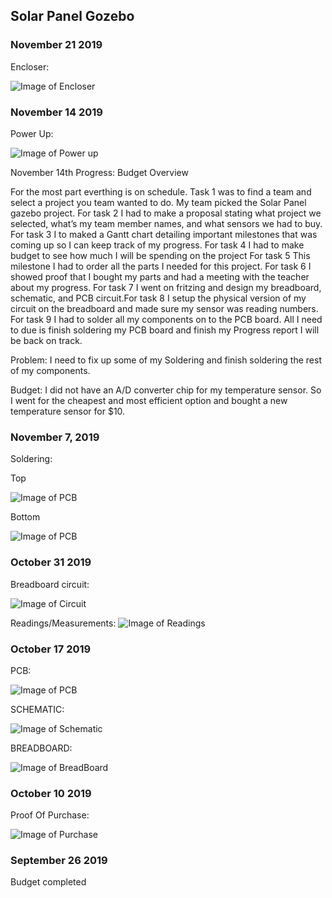 
Solar Panel Gozebo
-------------------
### November 21 2019
Encloser:

![Image of Encloser](https://thesweeterman.github.io/TBD/case.jpg)


### November 14 2019

 Power Up:
 
 
 ![Image of Power up](https://thesweeterman.github.io/TBD/PowerUp.PNG)

November 14th Progress: 
Budget Overview 

For the most part everthing is on schedule. Task 1 was to find a team and select a project you team wanted to do. My team picked the Solar Panel gazebo project. For task 2 I had to make a proposal stating what project we selected, what’s my team member names, and what sensors we had to buy. For task 3 I to maked a Gantt chart detailing important milestones that was coming up so I can keep track of my progress. For task 4 I had to make budget to see how much I will be spending on the project For task 5 This milestone I had to order all the parts I needed for this project. For task 6 I showed proof that I bought my parts and had a meeting with the teacher about my progress. For task 7 I went on fritzing and design my breadboard, schematic, and PCB circuit.For task 8 I setup the physical version of my circuit on the breadboard and made sure my sensor was reading numbers. For task 9 I had to solder all my components on to the PCB board. All I need to due is finish soldering my PCB board and finish my Progress report I will be back on track.

Problem: I need to fix up some of my Soldering and finish soldering the rest of my components.

Budget: I did not have an A/D converter chip for my temperature sensor. So I went for the cheapest and most efficient option and bought a new temperature sensor for $10.
### November 7, 2019
Soldering:

Top


![Image of PCB](https://thesweeterman.github.io/TBD/SolderingPart1.PNG)

Bottom

![Image of PCB](https://thesweeterman.github.io/TBD/SolderingPart2.PNG)


### October 31 2019
Breadboard circuit:

![Image of Circuit](https://thesweeterman.github.io/TBD/Assembly.PNG)

Readings/Measurements:
![Image of Readings](https://thesweeterman.github.io/TBD/Readings.PNG)
### October 17 2019
PCB:

![Image of PCB](https://thesweeterman.github.io/TBD/PCB.PNG)

SCHEMATIC:

![Image of Schematic](https://thesweeterman.github.io/TBD/Schematic.PNG)

BREADBOARD:

![Image of BreadBoard](https://thesweeterman.github.io/TBD/BreadBoard.PNG)

### October 10 2019 
Proof Of Purchase:

![Image of Purchase](https://thesweeterman.github.io/TBD/Purchase.PNG)

### September 26 2019
Budget completed 
